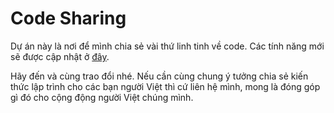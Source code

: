 # Code Sharing

Dự án này là nơi để mình chia sẻ vài thứ linh tinh về code. Các tính năng mới sẽ được cập nhật ở [đây](http://code-sharing.herokuapp.com/history).

Hãy đến và cùng trao đổi nhé. Nếu cần cùng chung ý tưởng chia sẻ kiến thức lập trình cho các bạn người Việt thì cứ liên hệ mình, mong là đóng góp gì đó cho cộng động người Việt chúng mình.
